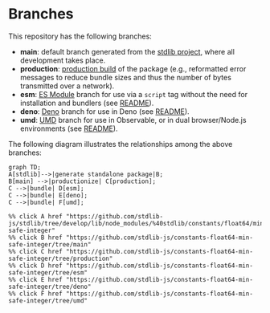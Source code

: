 <!--

@license Apache-2.0

Copyright (c) 2022 The Stdlib Authors.

Licensed under the Apache License, Version 2.0 (the "License");
you may not use this file except in compliance with the License.
You may obtain a copy of the License at

    http://www.apache.org/licenses/LICENSE-2.0

Unless required by applicable law or agreed to in writing, software
distributed under the License is distributed on an "AS IS" BASIS,
WITHOUT WARRANTIES OR CONDITIONS OF ANY KIND, either express or implied.
See the License for the specific language governing permissions and
limitations under the License.

-->

# Branches

This repository has the following branches:

-   **main**: default branch generated from the [stdlib project][stdlib-url], where all development takes place.
-   **production**: [production build][production-url] of the package (e.g., reformatted error messages to reduce bundle sizes and thus the number of bytes transmitted over a network).
-   **esm**: [ES Module][esm-url] branch for use via a `script` tag without the need for installation and bundlers (see [README][esm-readme]).
-   **deno**: [Deno][deno-url] branch for use in Deno (see [README][deno-readme]).
-   **umd**: [UMD][umd-url] branch for use in Observable, or in dual browser/Node.js environments (see [README][umd-readme]).

The following diagram illustrates the relationships among the above branches:

```mermaid
graph TD;
A[stdlib]-->|generate standalone package|B;
B[main] -->|productionize| C[production];
C -->|bundle| D[esm];
C -->|bundle| E[deno];
C -->|bundle| F[umd];

%% click A href "https://github.com/stdlib-js/stdlib/tree/develop/lib/node_modules/%40stdlib/constants/float64/min-safe-integer"
%% click B href "https://github.com/stdlib-js/constants-float64-min-safe-integer/tree/main"
%% click C href "https://github.com/stdlib-js/constants-float64-min-safe-integer/tree/production"
%% click D href "https://github.com/stdlib-js/constants-float64-min-safe-integer/tree/esm"
%% click E href "https://github.com/stdlib-js/constants-float64-min-safe-integer/tree/deno"
%% click F href "https://github.com/stdlib-js/constants-float64-min-safe-integer/tree/umd"
```

[stdlib-url]: https://github.com/stdlib-js/stdlib/tree/develop/lib/node_modules/%40stdlib/constants/float64/min-safe-integer
[production-url]: https://github.com/stdlib-js/constants-float64-min-safe-integer/tree/production
[deno-url]: https://github.com/stdlib-js/constants-float64-min-safe-integer/tree/deno
[deno-readme]: https://github.com/stdlib-js/constants-float64-min-safe-integer/blob/deno/README.md
[umd-url]: https://github.com/stdlib-js/constants-float64-min-safe-integer/tree/umd
[umd-readme]: https://github.com/stdlib-js/constants-float64-min-safe-integer/blob/umd/README.md
[esm-url]: https://github.com/stdlib-js/constants-float64-min-safe-integer/tree/esm
[esm-readme]: https://github.com/stdlib-js/constants-float64-min-safe-integer/blob/esm/README.md